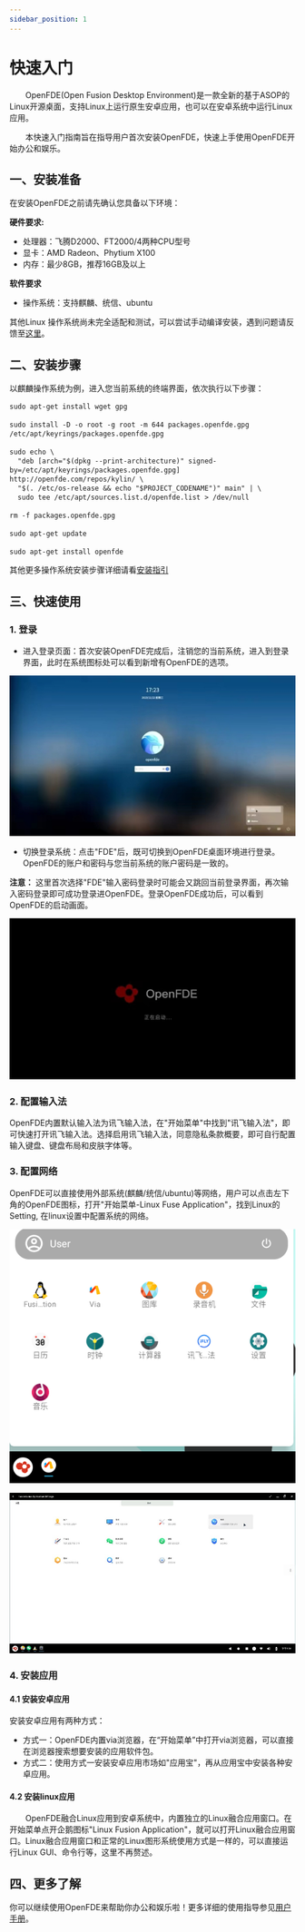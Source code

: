 ```yaml
---
sidebar_position: 1
---
```


# 快速入门

&emsp;&emsp;OpenFDE(Open Fusion Desktop Environment)是一款全新的基于ASOP的Linux开源桌面，支持Linux上运行原生安卓应用，也可以在安卓系统中运行Linux应用。

&emsp;&emsp;本快速入门指南旨在指导用户首次安装OpenFDE，快速上手使用OpenFDE开始办公和娱乐。

## 一、安装准备

在安装OpenFDE之前请先确认您具备以下环境：

**硬件要求:**
- 处理器：飞腾D2000、FT2000/4两种CPU型号
- 显卡：AMD Radeon、Phytium X100
- 内存：最少8GB，推荐16GB及以上

**软件要求**
- 操作系统：支持麒麟、统信、ubuntu

其他Linux 操作系统尚未完全适配和测试，可以尝试手动编译安装，遇到问题请反馈至[这里](https://gitee.com/organizations/openfde/issues)。

## 二、安装步骤

以麒麟操作系统为例，进入您当前系统的终端界面，依次执行以下步骤：

```
sudo apt-get install wget gpg

sudo install -D -o root -g root -m 644 packages.openfde.gpg /etc/apt/keyrings/packages.openfde.gpg

sudo echo \
  "deb [arch="$(dpkg --print-architecture)" signed-by=/etc/apt/keyrings/packages.openfde.gpg] http://openfde.com/repos/kylin/ \
  "$(. /etc/os-release && echo "$PROJECT_CODENAME")" main" | \
  sudo tee /etc/apt/sources.list.d/openfde.list > /dev/null

rm -f packages.openfde.gpg

sudo apt-get update

sudo apt-get install openfde
```

其他更多操作系统安装步骤详细请看[安装指引](./installation-guide)
<!-- 
- 对于ubuntu系统
```
sudo echo \
  "deb [arch="$(dpkg --print-architecture)" signed-by=/etc/apt/keyrings/packages.openfde.gpg] http://openfde.com/repos/ubuntu/ \
  "$(. /etc/os-release && echo "$VERSION_CODENAME")" main" | \
  sudo tee /etc/apt/sources.list.d/openfde.list > /dev/null
```
-->

## 三、快速使用

### 1. 登录

- 进入登录页面：首次安装OpenFDE完成后，注销您的当前系统，进入到登录界面，此时在系统图标处可以看到新增有OpenFDE的选项。
  
![login](./img/login.jpg)

- 切换登录系统：点击"FDE"后，既可切换到OpenFDE桌面环境进行登录。OpenFDE的账户和密码与您当前系统的账户密码是一致的。

**注意：** 这里首次选择"FDE"输入密码登录时可能会又跳回当前登录界面，再次输入密码登录即可成功登录进OpenFDE。登录OpenFDE成功后，可以看到OpenFDE的启动画面。

![start](./img/start.jpg)

### 2. 配置输入法

OpenFDE内置默认输入法为讯飞输入法，在"开始菜单"中找到"讯飞输入法"，即可快速打开讯飞输入法。选择启用讯飞输入法，同意隐私条款概要，即可自行配置输入键盘、键盘布局和皮肤字体等。

### 3. 配置网络

OpenFDE可以直接使用外部系统(麒麟/统信/ubuntu)等网络，用户可以点击左下角的OpenFDE图标，打开"开始菜单-Linux Fuse Application"，找到Linux的Setting, 在linux设置中配置系统的网络。

![menu](./img/menu.png)

![net](./img/net.jpg)

### 4. 安装应用

#### 4.1 安装安卓应用

安装安卓应用有两种方式：

- 方式一：OpenFDE内置via浏览器，在“开始菜单”中打开via浏览器，可以直接在浏览器搜索想要安装的应用软件包。
- 方式二：使用方式一安装安卓应用市场如"应用宝"，再从应用宝中安装各种安卓应用。


#### 4.2 安装linux应用

&emsp;&emsp;OpenFDE融合Linux应用到安卓系统中，内置独立的Linux融合应用窗口。在开始菜单点开企鹅图标"Linux Fusion Application"，就可以打开Linux融合应用窗口。Linux融合应用窗口和正常的Linux图形系统使用方式是一样的，可以直接运行Linux GUI、命令行等，这里不再赘述。

## 四、更多了解

你可以继续使用OpenFDE来帮助你办公和娱乐啦！更多详细的使用指导参见[用户手册](./user-guide.md)。